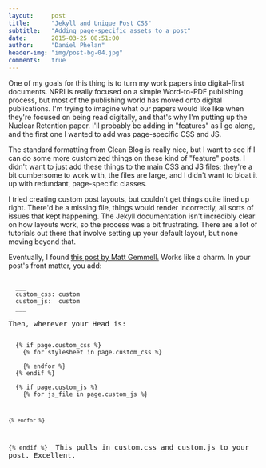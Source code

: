 ```yaml
---
layout:     post
title:      "Jekyll and Unique Post CSS"
subtitle:   "Adding page-specific assets to a post"
date:       2015-03-25 08:51:00
author:     "Daniel Phelan"
header-img: "img/post-bg-04.jpg"
comments:   true
---
```

One of my goals for this thing is to turn my work papers into digital-first documents. NRRI is really focused on a simple Word-to-PDF publishing process, but most of the publishing world has moved onto digital publications. I'm trying to imagine what our papers would like like when they're focused on being read digitally, and that's why I'm putting up the Nuclear Retention paper. I'll probably be adding in "features" as I go along, and the first one I wanted to add was page-specific CSS and JS.

The standard formatting from Clean Blog is really nice, but I want to see if I can do some more customized things on these kind of "feature" posts. I didn't want to just add these things to the main CSS and JS files; they're a bit cumbersome to work with, the files are large, and I didn't want to bloat it up with redundant, page-specific classes.

I tried creating custom post layouts, but couldn't get things quite lined up right. There'd be a missing file, things would render incorrectly, all sorts of issues that kept happening. The Jekyll documentation isn't incredibly clear on how layouts work, so the process was a bit frustrating. There are a lot of tutorials out there that involve setting up your default layout, but none moving beyond that.

Eventually, I found <a href="http://mattgemmell.com/page-specific-assets-with-jekyll/">this post by Matt Gemmell.</a> Works like a charm. In your post's front matter, you add:
<pre><code>
  ___
  custom_css: custom
  custom_js:  custom
  ___
</code>
Then, wherever your Head is:
<pre><code>
  {% if page.custom_css %}
    {% for stylesheet in page.custom_css %}
    <link rel="stylesheet" href="/css/{{ stylesheet }}.css" media="screen" type="text/css">
    {% endfor %}
  {% endif %}

  {% if page.custom_js %}
    {% for js_file in page.custom_js %}
    <script src='/javascripts/{{ js_file }}.js' type="text/javascript"></script>
    {% endfor %}
  {% endif %}
</code>
This pulls in custom.css and custom.js to your post. Excellent.
